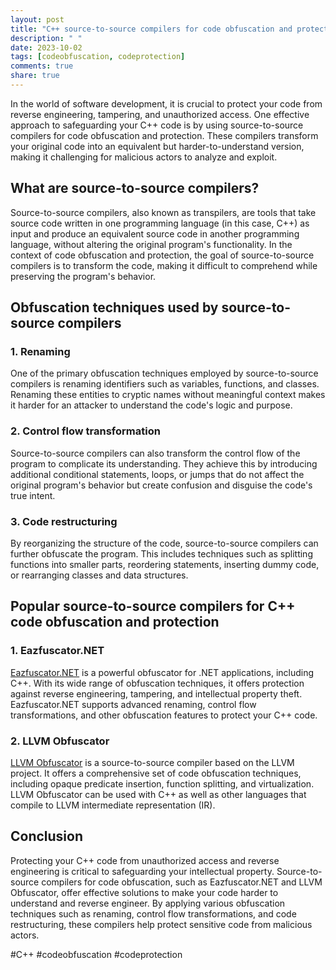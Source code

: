 ```yaml
---
layout: post
title: "C++ source-to-source compilers for code obfuscation and protection"
description: " "
date: 2023-10-02
tags: [codeobfuscation, codeprotection]
comments: true
share: true
---
```


In the world of software development, it is crucial to protect your code from reverse engineering, tampering, and unauthorized access. One effective approach to safeguarding your C++ code is by using source-to-source compilers for code obfuscation and protection. These compilers transform your original code into an equivalent but harder-to-understand version, making it challenging for malicious actors to analyze and exploit.

## What are source-to-source compilers?

Source-to-source compilers, also known as transpilers, are tools that take source code written in one programming language (in this case, C++) as input and produce an equivalent source code in another programming language, without altering the original program's functionality. In the context of code obfuscation and protection, the goal of source-to-source compilers is to transform the code, making it difficult to comprehend while preserving the program's behavior.

## Obfuscation techniques used by source-to-source compilers

### 1. Renaming

One of the primary obfuscation techniques employed by source-to-source compilers is renaming identifiers such as variables, functions, and classes. Renaming these entities to cryptic names without meaningful context makes it harder for an attacker to understand the code's logic and purpose.

### 2. Control flow transformation

Source-to-source compilers can also transform the control flow of the program to complicate its understanding. They achieve this by introducing additional conditional statements, loops, or jumps that do not affect the original program's behavior but create confusion and disguise the code's true intent.

### 3. Code restructuring

By reorganizing the structure of the code, source-to-source compilers can further obfuscate the program. This includes techniques such as splitting functions into smaller parts, reordering statements, inserting dummy code, or rearranging classes and data structures.

## Popular source-to-source compilers for C++ code obfuscation and protection

### 1. Eazfuscator.NET

[Eazfuscator.NET](https://www.gapotchenko.com/eazfuscator.net) is a powerful obfuscator for .NET applications, including C++. With its wide range of obfuscation techniques, it offers protection against reverse engineering, tampering, and intellectual property theft. Eazfuscator.NET supports advanced renaming, control flow transformations, and other obfuscation features to protect your C++ code.

### 2. LLVM Obfuscator

[LLVM Obfuscator](https://github.com/obfuscator-llvm/obfuscator) is a source-to-source compiler based on the LLVM project. It offers a comprehensive set of code obfuscation techniques, including opaque predicate insertion, function splitting, and virtualization. LLVM Obfuscator can be used with C++ as well as other languages that compile to LLVM intermediate representation (IR).

## Conclusion

Protecting your C++ code from unauthorized access and reverse engineering is critical to safeguarding your intellectual property. Source-to-source compilers for code obfuscation, such as Eazfuscator.NET and LLVM Obfuscator, offer effective solutions to make your code harder to understand and reverse engineer. By applying various obfuscation techniques such as renaming, control flow transformations, and code restructuring, these compilers help protect sensitive code from malicious actors.

#C++ #codeobfuscation #codeprotection